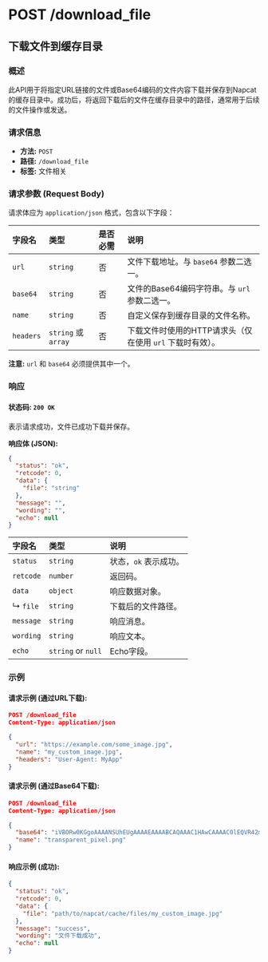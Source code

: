 # POST /download_file

## 下载文件到缓存目录

### 概述

此API用于将指定URL链接的文件或Base64编码的文件内容下载并保存到Napcat的缓存目录中。成功后，将返回下载后的文件在缓存目录中的路径，通常用于后续的文件操作或发送。

### 请求信息

*   **方法:** `POST`
*   **路径:** `/download_file`
*   **标签:** 文件相关

### 请求参数 (Request Body)

请求体应为 `application/json` 格式，包含以下字段：

| 字段名   | 类型                 | 是否必需 | 说明                                                     |
| :------- | :------------------- | :------- | :------------------------------------------------------- |
| `url`    | `string`             | 否       | 文件下载地址。与 `base64` 参数二选一。                      |
| `base64` | `string`             | 否       | 文件的Base64编码字符串。与 `url` 参数二选一。                |
| `name`   | `string`             | 否       | 自定义保存到缓存目录的文件名称。                           |
| `headers`| `string` 或 `array` | 否       | 下载文件时使用的HTTP请求头（仅在使用 `url` 下载时有效）。|

**注意:** `url` 和 `base64` 必须提供其中一个。

### 响应

#### 状态码: `200 OK`

表示请求成功，文件已成功下载并保存。

**响应体 (JSON):**

```json
{
  "status": "ok",
  "retcode": 0,
  "data": {
    "file": "string"
  },
  "message": "",
  "wording": "",
  "echo": null
}
```

| 字段名    | 类型             | 说明                 |
| :-------- | :--------------- | :------------------- |
| `status`  | `string`         | 状态，`ok` 表示成功。|
| `retcode` | `number`         | 返回码。             |
| `data`    | `object`         | 响应数据对象。       |
| ↳ `file`  | `string`         | 下载后的文件路径。   |
| `message` | `string`         | 响应消息。           |
| `wording` | `string`         | 响应文本。           |
| `echo`    | `string` or `null` | Echo字段。           |

### 示例

#### 请求示例 (通过URL下载):

```json
POST /download_file
Content-Type: application/json

{
  "url": "https://example.com/some_image.jpg",
  "name": "my_custom_image.jpg",
  "headers": "User-Agent: MyApp"
}
```

#### 请求示例 (通过Base64下载):

```json
POST /download_file
Content-Type: application/json

{
  "base64": "iVBORw0KGgoAAAANSUhEUgAAAAEAAAABCAQAAAC1HAwCAAAAC0lEQVR42mNkYAAAAAYAAjCB0C8AAAAASUVORK5CYII=",
  "name": "transparent_pixel.png"
}
```

#### 响应示例 (成功):

```json
{
  "status": "ok",
  "retcode": 0,
  "data": {
    "file": "path/to/napcat/cache/files/my_custom_image.jpg"
  },
  "message": "success",
  "wording": "文件下载成功",
  "echo": null
}
```
